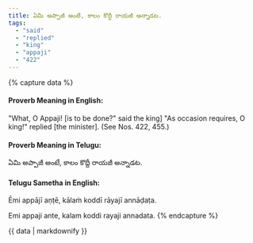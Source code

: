 ```yaml
---
title: ఏమి అప్పాజీ అంటే, కాలం కొద్దీ రాయజీ అన్నాడట.
tags:
  - "said"
  - "replied"
  - "king"
  - "appaji"
  - "422"
---
```


{% capture data %}
#### Proverb Meaning in English:
"What, O Appaji! [is to be done?" said the king] "As occasion requires, O king!" replied [the minister].
(See Nos. 422, 455.)

#### Proverb Meaning in Telugu:
ఏమి అప్పాజీ అంటే, కాలం కొద్దీ రాయజీ అన్నాడట.

#### Telugu Sametha in English:
Ēmi appājī aṇṭē, kālaṁ koddī rāyajī annāḍaṭa.

Emi appaji ante, kalam koddi rayaji annadata.
{% endcapture %}

{{ data | markdownify }}

